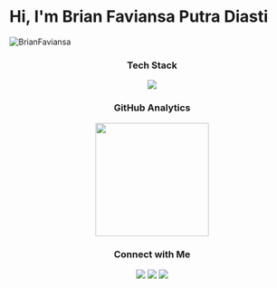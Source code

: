 <h1 align="left">Hi, I'm Brian Faviansa Putra Diasti</h1>

<p align="left"> <img src="https://komarev.com/ghpvc/?username=BrianFaviansa&label=Profile%20views&color=0000FF&style=for-the-badge" alt="BrianFaviansa" /> </p> 

<!-- <h3 align="center">Github Trophies</h3> -->
<!-- <p align="center"> -->
<!--   <img src="https://github-profile-trophy.vercel.app/?username=BrianFaviansa&title=MultiLanguage,Commits,Followers,Repositories,Experience&theme=onedark&no-frame=false&no-bg=false"/> -->
<!-- </p> -->

<h3 align="center">Tech Stack</h3>
<p align="center">
  <a href="https://skillicons.dev">
    <img src="https://skillicons.dev/icons?i=js,php,dart,flutter,kotlin,py,cs,html,css,laravel,nodejs,express,react,tailwind,bootstrap,jquery,mysql,mongodb,postgresql,prisma,postman,git,vercel&theme=dark&perline=12" />
  </a>
</p>

<h3 align="center">GitHub Analytics</h3>
<p align="center">
  <a href="https://github.com/brianfaviansa">
<!--     <img height="200" src="https://github-readme-stats-brianfaviansas-projects.vercel.app/api/top-langs/?username=BrianFaviansa&layout=compact&langs_count=8&theme=algolia&hide=pug,scss,less,ejs,hack"/> -->
    <img height="200" src="https://github-readme-stats-eight-theta.vercel.app/api/top-langs/?username=BrianFaviansa&layout=compact&langs_count=8&theme=algolia&hide=pug,scss,less,ejs,hack"/>
<!--     <img src="https://github-readme-streak-stats.herokuapp.com?user=brianfaviansa&theme=algolia&date_format=j%20M%5B%20Y%5D"> -->
  </a>
</p>

<h3 align="center">Connect with Me</h3>
<p align="center">
<a href="https://www.linkedin.com/in/brian-faviansa-putra-diasti-295165253/"><img src="https://img.shields.io/badge/linkedin-%230077B5.svg?style=for-the-badge&logo=linkedin&logoColor=white"/></a>
<a href="mailto:brianfpd31@gmail.com"><img src="https://img.shields.io/badge/Gmail-D14836?style=for-the-badge&logo=gmail&logoColor=white"/></a>
<a href="https://www.instagram.com/brian_fvns/"><img src="https://img.shields.io/badge/Instagram-%23E4405F.svg?style=for-the-badge&logo=Instagram&logoColor=white"/></a>
</p>
